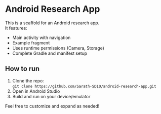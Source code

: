 # Android Research App

This is a scaffold for an Android research app.  
It features:
- Main activity with navigation
- Example fragment
- Uses runtime permissions (Camera, Storage)
- Complete Gradle and manifest setup

## How to run

1. Clone the repo:  
   `git clone https://github.com/Sarath-SD10/android-research-app.git`
2. Open in Android Studio
3. Build and run on your device/emulator

Feel free to customize and expand as needed!